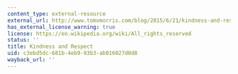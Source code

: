 ```yaml
---
content_type: external-resource
external_url: http://www.tomvmorris.com/blog/2015/6/21/kindness-and-respect
has_external_license_warning: true
license: https://en.wikipedia.org/wiki/All_rights_reserved
status: ''
title: Kindness and Respect
uid: c3ebd5dc-681b-4eb9-93b3-ab016027d0d8
wayback_url: ''
---
```


